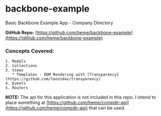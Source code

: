 backbone-example
===============
Basic Backbone Example App - Company Directory

**GitHub Repo:** [https://github.com/heme/backbone-example](https://github.com/heme/backbone-example)

### Concepts Covered:

    1. Models
    2. Collections
    3. Views
       * Templates - DOM Rendering with [Transparency](https://github.com/leonidas/transparency)
    4. Events
    5. Routers

**NOTE:** The api for this application is not included in this repo. I intend to place something at [https://github.com/heme/compdir-api](https://github.com/heme/compdir-api) that can be used.
